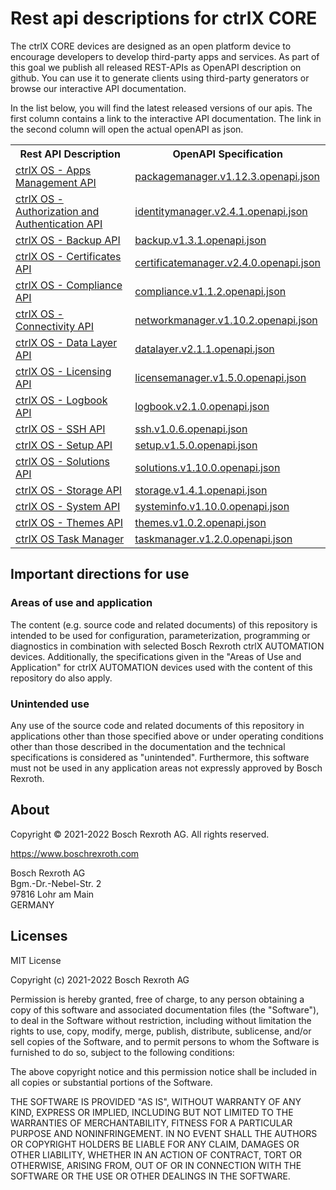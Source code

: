 # Rest api descriptions for ctrlX CORE

The ctrlX CORE devices are designed as an open platform device to encourage developers to develop third-party apps and services.
As part of this goal we publish all released REST-APIs as OpenAPI description on github. You can use it to generate clients using
third-party generators or browse our interactive API documentation.

In the list below, you will find the latest released versions of our apis. The first column contains a link to the interactive API documentation.
The link in the second column will open the actual openAPI as json.

<table>
  <tbody>
    <tr>
      <th>Rest API Description</th>
      <th>OpenAPI Specification</th>
    </tr><tr>
      <td><a href="../../app/?urls.primaryName=ctrlX%20OS%20-%20Apps%20Management%20API%20v1.12.3">ctrlX OS - Apps Management API</a></td>
      <td><a href="../../ctrlx-automation/ctrlx-core/rexroth-deviceadmin/packagemanager/packagemanager.v1.12.3.openapi.json">packagemanager.v1.12.3.openapi.json</a></td>
    </tr><tr>
      <td><a href="../../app/?urls.primaryName=ctrlX%20OS%20-%20Authorization%20and%20Authentication%20API%20v2.4.1">ctrlX OS - Authorization and Authentication API</a></td>
      <td><a href="../../ctrlx-automation/ctrlx-core/rexroth-deviceadmin/identitymanager/identitymanager.v2.4.1.openapi.json">identitymanager.v2.4.1.openapi.json</a></td>
    </tr><tr>
      <td><a href="../../app/?urls.primaryName=ctrlX%20OS%20-%20Backup%20API%20v1.3.1">ctrlX OS - Backup API</a></td>
      <td><a href="../../ctrlx-automation/ctrlx-core/rexroth-deviceadmin/backup/backup.v1.3.1.openapi.json">backup.v1.3.1.openapi.json</a></td>
    </tr><tr>
      <td><a href="../../app/?urls.primaryName=ctrlX%20OS%20-%20Certificates%20API%20v2.4.0">ctrlX OS - Certificates API</a></td>
      <td><a href="../../ctrlx-automation/ctrlx-core/rexroth-deviceadmin/certificatemanager/certificatemanager.v2.4.0.openapi.json">certificatemanager.v2.4.0.openapi.json</a></td>
    </tr><tr>
      <td><a href="../../app/?urls.primaryName=ctrlX%20OS%20-%20Compliance%20API%20v1.1.2">ctrlX OS - Compliance API</a></td>
      <td><a href="../../ctrlx-automation/ctrlx-core/rexroth-deviceadmin/compliance/compliance.v1.1.2.openapi.json">compliance.v1.1.2.openapi.json</a></td>
    </tr><tr>
      <td><a href="../../app/?urls.primaryName=ctrlX%20OS%20-%20Connectivity%20API%20v1.10.2">ctrlX OS - Connectivity API</a></td>
      <td><a href="../../ctrlx-automation/ctrlx-core/rexroth-deviceadmin/networkmanager/networkmanager.v1.10.2.openapi.json">networkmanager.v1.10.2.openapi.json</a></td>
    </tr><tr>
      <td><a href="../../app/?urls.primaryName=ctrlX%20OS%20-%20Data%20Layer%20API%20v2.1.1">ctrlX OS - Data Layer API</a></td>
      <td><a href="../../ctrlx-automation/ctrlx-core/rexroth-automationcore/datalayer/datalayer.v2.1.1.openapi.json">datalayer.v2.1.1.openapi.json</a></td>
    </tr><tr>
      <td><a href="../../app/?urls.primaryName=ctrlX%20OS%20-%20Licensing%20API%20v1.5.0">ctrlX OS - Licensing API</a></td>
      <td><a href="../../ctrlx-automation/ctrlx-core/rexroth-deviceadmin/licensemanager/licensemanager.v1.5.0.openapi.json">licensemanager.v1.5.0.openapi.json</a></td>
    </tr><tr>
      <td><a href="../../app/?urls.primaryName=ctrlX%20OS%20-%20Logbook%20API%20v2.1.0">ctrlX OS - Logbook API</a></td>
      <td><a href="../../ctrlx-automation/ctrlx-core/rexroth-deviceadmin/logbook/logbook.v2.1.0.openapi.json">logbook.v2.1.0.openapi.json</a></td>
    </tr><tr>
      <td><a href="../../app/?urls.primaryName=ctrlX%20OS%20-%20SSH%20API%20v1.0.6">ctrlX OS - SSH API</a></td>
      <td><a href="../../ctrlx-automation/ctrlx-core/rexroth-deviceadmin/ssh/ssh.v1.0.6.openapi.json">ssh.v1.0.6.openapi.json</a></td>
    </tr><tr>
      <td><a href="../../app/?urls.primaryName=ctrlX%20OS%20-%20Setup%20API%20v1.5.0">ctrlX OS - Setup API</a></td>
      <td><a href="../../ctrlx-automation/ctrlx-core/rexroth-setup/setup/setup.v1.5.0.openapi.json">setup.v1.5.0.openapi.json</a></td>
    </tr><tr>
      <td><a href="../../app/?urls.primaryName=ctrlX%20OS%20-%20Solutions%20API%20v1.10.0">ctrlX OS - Solutions API</a></td>
      <td><a href="../../ctrlx-automation/ctrlx-core/rexroth-solutions/solutions/solutions.v1.10.0.openapi.json">solutions.v1.10.0.openapi.json</a></td>
    </tr><tr>
      <td><a href="../../app/?urls.primaryName=ctrlX%20OS%20-%20Storage%20API%20v1.4.1">ctrlX OS - Storage API</a></td>
      <td><a href="../../ctrlx-automation/ctrlx-core/rexroth-deviceadmin/storage/storage.v1.4.1.openapi.json">storage.v1.4.1.openapi.json</a></td>
    </tr><tr>
      <td><a href="../../app/?urls.primaryName=ctrlX%20OS%20-%20System%20API%20v1.10.0">ctrlX OS - System API</a></td>
      <td><a href="../../ctrlx-automation/ctrlx-core/rexroth-deviceadmin/systeminfo/systeminfo.v1.10.0.openapi.json">systeminfo.v1.10.0.openapi.json</a></td>
    </tr><tr>
      <td><a href="../../app/?urls.primaryName=ctrlX%20OS%20-%20Themes%20API%20v1.0.2">ctrlX OS - Themes API</a></td>
      <td><a href="../../ctrlx-automation/ctrlx-core/rexroth-deviceadmin/themes/themes.v1.0.2.openapi.json">themes.v1.0.2.openapi.json</a></td>
    </tr><tr>
      <td><a href="../../app/?urls.primaryName=ctrlX%20OS%20Task%20Manager%20v1.2.0">ctrlX OS Task Manager</a></td>
      <td><a href="../../ctrlx-automation/ctrlx-core/rexroth-deviceadmin/taskmanager/taskmanager.v1.2.0.openapi.json">taskmanager.v1.2.0.openapi.json</a></td>
    </tr>
  </tbody>
</table>

## Important directions for use

### Areas of use and application

The content (e.g. source code and related documents) of this repository is intended to be used for configuration, parameterization, programming or diagnostics in combination with selected Bosch Rexroth ctrlX AUTOMATION devices.
Additionally, the specifications given in the "Areas of Use and Application" for ctrlX AUTOMATION devices used with the content of this repository do also apply.

### Unintended use

Any use of the source code and related documents of this repository in applications other than those specified above or under operating conditions other than those described in the documentation and the technical specifications is considered as "unintended". Furthermore, this software must not be used in any application areas not expressly approved by Bosch Rexroth.

## About

Copyright © 2021-2022 Bosch Rexroth AG. All rights reserved.

<https://www.boschrexroth.com>

Bosch Rexroth AG  
Bgm.-Dr.-Nebel-Str. 2  
97816 Lohr am Main  
GERMANY  

## Licenses

MIT License

Copyright (c) 2021-2022 Bosch Rexroth AG

Permission is hereby granted, free of charge, to any person obtaining a copy
of this software and associated documentation files (the "Software"), to deal
in the Software without restriction, including without limitation the rights
to use, copy, modify, merge, publish, distribute, sublicense, and/or sell
copies of the Software, and to permit persons to whom the Software is
furnished to do so, subject to the following conditions:

The above copyright notice and this permission notice shall be included in all
copies or substantial portions of the Software.

THE SOFTWARE IS PROVIDED "AS IS", WITHOUT WARRANTY OF ANY KIND, EXPRESS OR
IMPLIED, INCLUDING BUT NOT LIMITED TO THE WARRANTIES OF MERCHANTABILITY,
FITNESS FOR A PARTICULAR PURPOSE AND NONINFRINGEMENT. IN NO EVENT SHALL THE
AUTHORS OR COPYRIGHT HOLDERS BE LIABLE FOR ANY CLAIM, DAMAGES OR OTHER
LIABILITY, WHETHER IN AN ACTION OF CONTRACT, TORT OR OTHERWISE, ARISING FROM,
OUT OF OR IN CONNECTION WITH THE SOFTWARE OR THE USE OR OTHER DEALINGS IN THE
SOFTWARE.